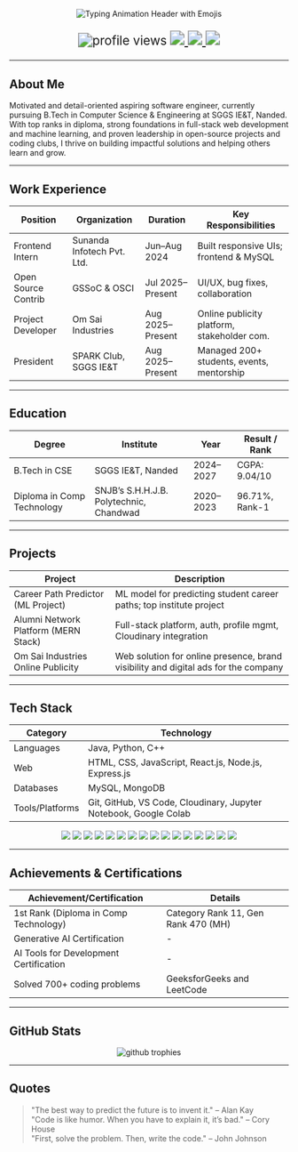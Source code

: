 <!-- Tushar Pandhare | GitHub Profile README -->
<!-- Tushar-Pandhare Github  -->
<!-- Github tushar-pandhare-->
<!-- Thank Uh-->
<p align="center">
  <img src="https://readme-typing-svg.herokuapp.com?font=Poppins&size=35&duration=3000&pause=1000&color=39e678&center=true&vCenter=true&width=950&lines=Hi+there,+I'm+Tushar%20👋;Full-Stack+Developer%20🚀;ML+Enthusiast%20🤖;Competitive+Programmer%20💻;MERN+Stack%20⚛️;CPP|Java|Python|JavaScript%20🛠️;MySQL|MongoDB%20💾;Git|VS+Code|Cloudinary%20⚙️;ML+Algorithms|DSA%20📚;🎓+Diploma:+96.71%25|B.Tech+CSE%20🎓;💡+Always+Learning%20✨" alt="Typing Animation Header with Emojis"/>
</p>

<!-- Enlarged Badges (Profile Views, LeetCode, LinkedIn, Gmail) -->
<p align="center" style="zoom:1.6;">
  <img src="https://komarev.com/ghpvc/?username=tushar-pandhare&label=Profile%20views&color=0e75b6&style=flat" alt="profile views"/>
  <a href="https://leetcode.com/tushar-pandhare/">
    <img src="https://img.shields.io/badge/LeetCode-FFA116?style=flat&logo=leetcode&logoColor=white"/>
  </a>
  <a href="https://www.linkedin.com/in/tushar-pandhare/">
    <img src="https://img.shields.io/badge/LinkedIn-0077B5?style=flat&logo=linkedin&logoColor=white"/>
  </a>
  <a href="mailto:tusharpandharetp@gmail.com">
    <img src="https://img.shields.io/badge/Gmail-D14836?style=flat&logo=gmail&logoColor=white"/>
  </a>
</p>

---

## About Me

Motivated and detail-oriented aspiring software engineer, currently pursuing B.Tech in Computer Science & Engineering at SGGS IE&T, Nanded. With top ranks in diploma, strong foundations in full-stack web development and machine learning, and proven leadership in open-source projects and coding clubs, I thrive on building impactful solutions and helping others learn and grow.

---

## Work Experience

| Position           | Organization                    | Duration                | Key Responsibilities                      |
|--------------------|---------------------------------|-------------------------|------------------------------------------- |
| Frontend Intern    | Sunanda Infotech Pvt. Ltd.      | Jun–Aug 2024            | Built responsive UIs; frontend & MySQL     |
| Open Source Contrib| GSSoC & OSCI                    | Jul 2025–Present        | UI/UX, bug fixes, collaboration            |
| Project Developer  | Om Sai Industries               | Aug 2025–Present        | Online publicity platform, stakeholder com.|
| President          | SPARK Club, SGGS IE&T           | Aug 2025–Present        | Managed 200+ students, events, mentorship |

---

## Education

| Degree                     | Institute                             | Year         | Result / Rank   |
|----------------------------|---------------------------------------|--------------|-----------------|
| B.Tech in CSE              | SGGS IE&T, Nanded                     | 2024–2027    | CGPA: 9.04/10   |
| Diploma in Comp Technology | SNJB’s S.H.H.J.B. Polytechnic, Chandwad| 2020–2023    | 96.71%, Rank-1  |

---

## Projects

| Project                               | Description                                                                                             |
|----------------------------------------|--------------------------------------------------------------------------------------------------------|
| Career Path Predictor (ML Project)     | ML model for predicting student career paths; top institute project                                    |
| Alumni Network Platform (MERN Stack)   | Full-stack platform, auth, profile mgmt, Cloudinary integration                                        |
| Om Sai Industries Online Publicity     | Web solution for online presence, brand visibility and digital ads for the company                     |

---

## Tech Stack

| Category      | Technology                                      |
|---------------|-------------------------------------------------|
| Languages     | Java, Python, C++                               |
| Web           | HTML, CSS, JavaScript, React.js, Node.js, Express.js |
| Databases     | MySQL, MongoDB                                  |
| Tools/Platforms| Git, GitHub, VS Code, Cloudinary, Jupyter Notebook, Google Colab |

<p align="center">
  <img src="https://img.shields.io/badge/Java-ED8B00?style=for-the-badge&logo=java&logoColor=white"/>
  <img src="https://img.shields.io/badge/Python-3776AB?style=for-the-badge&logo=python&logoColor=white"/>
  <img src="https://img.shields.io/badge/C++-00599C?style=for-the-badge&logo=cplusplus&logoColor=white"/>
  <img src="https://img.shields.io/badge/HTML5-E34F26?style=for-the-badge&logo=html5&logoColor=white"/>
  <img src="https://img.shields.io/badge/CSS3-1572B6?style=for-the-badge&logo=css3&logoColor=white"/>
  <img src="https://img.shields.io/badge/JavaScript-F7DF1E?style=for-the-badge&logo=javascript&logoColor=black"/>
  <img src="https://img.shields.io/badge/React-61DAFB?style=for-the-badge&logo=react&logoColor=black"/>
  <img src="https://img.shields.io/badge/Node.js-339933?style=for-the-badge&logo=nodedotjs&logoColor=white"/>
  <img src="https://img.shields.io/badge/Express.js-000000?style=for-the-badge&logo=express&logoColor=white"/>
  <img src="https://img.shields.io/badge/MySQL-4479A1?style=for-the-badge&logo=mysql&logoColor=white"/>
  <img src="https://img.shields.io/badge/MongoDB-47A248?style=for-the-badge&logo=mongodb&logoColor=white"/>
  <img src="https://img.shields.io/badge/Git-F05032?style=for-the-badge&logo=git&logoColor=white"/>
  <img src="https://img.shields.io/badge/GitHub-181717?style=for-the-badge&logo=github&logoColor=white"/>
  <img src="https://img.shields.io/badge/VS%20Code-0078D4?style=for-the-badge&logo=visual-studio-code&logoColor=white"/>
  <img src="https://img.shields.io/badge/Jupyter-F37626?style=for-the-badge&logo=jupyter&logoColor=white"/>
  <img src="https://img.shields.io/badge/Google%20Colab-F9AB00?style=for-the-badge&logo=googlecolab&logoColor=white"/>
</p>

---

## Achievements & Certifications

| Achievement/Certification           | Details                                  |
|-------------------------------------|------------------------------------------|
| 1st Rank (Diploma in Comp Technology)| Category Rank 11, Gen Rank 470  (MH)    |
| Generative AI Certification         | -                                       |
| AI Tools for Development Certification| -                                      |
| Solved 700+ coding problems         | GeeksforGeeks and LeetCode               |

---

## GitHub Stats

<p align="center">
<!--   <img src="https://github-readme-stats.vercel.app/api?username=tushar-pandhare&show_icons=true&theme=radical" alt="github stats"/>  -->
<!--   <img src="https://github-readme-streak-stats.herokuapp.com/?user=tushar-pandhare&theme=radical"/>  -->
</p>
<p align="center">
  <img src="https://github-profile-trophy.vercel.app/?username=tushar-pandhare&theme=radical&margin-w=10&margin-h=10&column=7" alt="github trophies"/>
</p>

---

## Quotes

> "The best way to predict the future is to invent it." – Alan Kay  
> "Code is like humor. When you have to explain it, it’s bad." – Cory House  
> "First, solve the problem. Then, write the code." – John Johnson  
